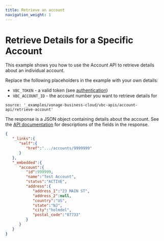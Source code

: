 ```yaml
---
title: Retrieve an account
navigation_weight: 1
---
```


# Retrieve Details for a Specific Account

This example shows you how to use the Account API to retrieve details about an individual account.

Replace the following placeholders in the example with your own details:

* `VBC_TOKEN` - a valid token (see [authentication](http://localhost:3000/vonage-business-cloud/vbc-apis/getting-started/authentication))
* `VBC_ACCOUNT_ID` - the account number you want to retrieve details for

```building_blocks
source: '_examples/vonage-business-cloud/vbc-apis/account-api/retrieve-account'
```

The response is a JSON object containing details about the account. See the [API documentation](/api/vonage-business-cloud/account?expandResponses=true#AccountCtrl.getAccountServicesByAccountID) for descriptions of the fields in the response.

```json
{
   "_links":{
      "self":{
         "href":".../accounts/9999999"
      }
   },
   "_embedded":{
      "account":{
         "id":999999,
         "name":"Test Account",
         "status":"ACTIVE",
         "address":{
            "address_1":"23 MAIN ST",
            "address_2":null,
            "country":"US",
            "state":"NJ",
            "city":"holmdel",
            "postal_code":"07733"
         }
      }
   }
}
```
